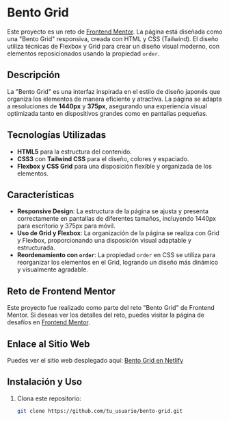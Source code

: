 # Bento Grid

Este proyecto es un reto de [Frontend Mentor](https://www.frontendmentor.io/). La página está diseñada como una "Bento Grid" responsiva, creada con HTML y CSS (Tailwind). El diseño utiliza técnicas de Flexbox y Grid para crear un diseño visual moderno, con elementos reposicionados usando la propiedad `order`.

## Descripción

La "Bento Grid" es una interfaz inspirada en el estilo de diseño japonés que organiza los elementos de manera eficiente y atractiva. La página se adapta a resoluciones de **1440px** y **375px**, asegurando una experiencia visual optimizada tanto en dispositivos grandes como en pantallas pequeñas.

## Tecnologías Utilizadas

- **HTML5** para la estructura del contenido.
- **CSS3** con **Tailwind CSS** para el diseño, colores y espaciado.
- **Flexbox y CSS Grid** para una disposición flexible y organizada de los elementos.

## Características

- **Responsive Design**: La estructura de la página se ajusta y presenta correctamente en pantallas de diferentes tamaños, incluyendo 1440px para escritorio y 375px para móvil.
- **Uso de Grid y Flexbox**: La organización de la página se realiza con Grid y Flexbox, proporcionando una disposición visual adaptable y estructurada.
- **Reordenamiento con `order`**: La propiedad `order` en CSS se utiliza para reorganizar los elementos en el Grid, logrando un diseño más dinámico y visualmente agradable.

## Reto de Frontend Mentor

Este proyecto fue realizado como parte del reto "Bento Grid" de Frontend Mentor. Si deseas ver los detalles del reto, puedes visitar la página de desafíos en [Frontend Mentor](https://www.frontendmentor.io/).

## Enlace al Sitio Web

Puedes ver el sitio web desplegado aquí: [Bento Grid en Netlify](https://proyect-bento-grid.netlify.app/)

## Instalación y Uso

1. Clona este repositorio:
   ```bash
   git clone https://github.com/tu_usuario/bento-grid.git
   ```
